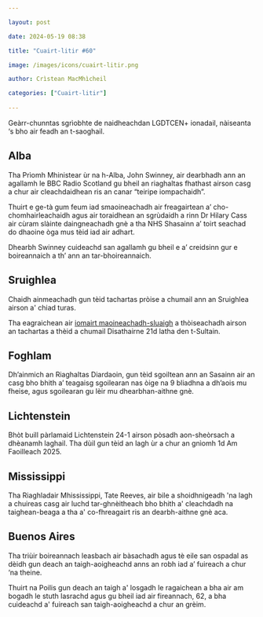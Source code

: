```yaml
---

layout: post

date: 2024-05-19 08:38

title: "Cuairt-litir #60"

image: /images/icons/cuairt-litir.png

author: Crìstean MacMhìcheil

categories: ["Cuairt-litir"]
  
---
```


Geàrr-chunntas sgrìobhte de naidheachdan LGDTCEN+ ionadail, nàiseanta ‘s bho air feadh an t-saoghail.

## Alba

Tha Prìomh Mhinistear ùr na h-Alba, John Swinney, air dearbhadh ann an agallamh le BBC Radio Scotland gu bheil an riaghaltas fhathast airson casg a chur air cleachdaidhean ris an canar “teiripe iompachaidh”.

Thuirt e ge-tà gum feum iad smaoineachadh air freagairtean a’ cho-chomhairleachaidh agus air toraidhean an sgrùdaidh a rinn Dr Hilary Cass air cùram slàinte daingneachadh gnè a tha NHS Shasainn a’ toirt seachad do dhaoine òga mus tèid iad air adhart.

Dhearbh Swinney cuideachd san agallamh gu bheil e a’ creidsinn gur e boireannaich a th’ ann an tar-bhoireannaich.

## Sruighlea

Chaidh ainmeachadh gun tèid tachartas pròise a chumail ann an Sruighlea airson a' chiad turas.

Tha eagraichean air [iomairt maoineachadh-sluaigh](https://www.justgiving.com/crowdfunding/stirlingpride) a thòiseachadh airson an tachartas a thèid a chumail Disathairne 21d latha den t-Sultain.

## Foghlam

Dh’ainmich an Riaghaltas Diardaoin, gun tèid sgoiltean ann an Sasainn air an casg bho bhith a’ teagaisg sgoilearan nas òige na 9 bliadhna a dh’aois mu fheise, agus sgoilearan gu lèir mu dhearbhan-aithne gnè. 

## Lichtenstein

Bhòt buill pàrlamaid Lichtenstein 24-1 airson pòsadh aon-sheòrsach a dhèanamh laghail. Tha dùil gun tèid an lagh ùr a chur an gnìomh 1d Am Faoilleach 2025.

## Mississippi

Tha Riaghladair Mhississippi, Tate Reeves, air bile a shoidhnigeadh 'na lagh a chuireas casg air luchd tar-ghnèitheach bho bhith a' cleachdadh na taighean-beaga a tha a' co-fhreagairt ris an dearbh-aithne gnè aca.

## Buenos Aires

Tha triùir boireannach leasbach air bàsachadh agus tè eile san ospadal as dèidh gun deach an taigh-aoigheachd anns an robh iad a’ fuireach a chur ‘na theine.

Thuirt na Poilis gun deach an taigh a' losgadh le ragaichean a bha air am bogadh le stuth lasrachd agus gu bheil iad air fireannach, 62, a bha cuideachd a' fuireach san taigh-aoigheachd a chur an grèim.